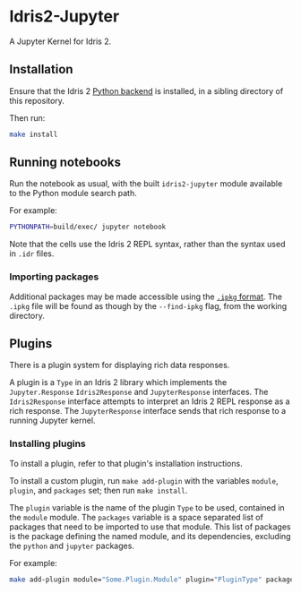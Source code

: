 # Idris2-Jupyter

A Jupyter Kernel for Idris 2.

## Installation

Ensure that the Idris 2 [Python backend](https://github.com/madman-bob/idris2-python)
is installed, in a sibling directory of this repository.

Then run:

```bash
make install
```

## Running notebooks

Run the notebook as usual, with the built `idris2-jupyter` module available to the Python module search path.

For example:

```bash
PYTHONPATH=build/exec/ jupyter notebook
```

Note that the cells use the Idris 2 REPL syntax, rather than the syntax used in `.idr` files.

### Importing packages

Additional packages may be made accessible using the
[`.ipkg` format](https://idris2.readthedocs.io/en/latest/tutorial/packages.html).
The `.ipkg` file will be found as though by the `--find-ipkg` flag, from the working directory.

## Plugins

There is a plugin system for displaying rich data responses.

A plugin is a `Type` in an Idris 2 library which implements the `Jupyter.Response` `Idris2Response` and `JupyterResponse` interfaces.
The `Idris2Response` interface attempts to interpret an Idris 2 REPL response as a rich response.
The `JupyterResponse` interface sends that rich response to a running Jupyter kernel.

### Installing plugins

To install a plugin, refer to that plugin's installation instructions.

To install a custom plugin, run `make add-plugin` with the variables `module`, `plugin`, and `packages` set;
then run `make install`.

The `plugin` variable is the name of the plugin `Type` to be used, contained in the `module` module.
The `packages` variable is a space separated list of packages that need to be imported to use that module.
This list of packages is the package defining the named module, and its dependencies, excluding the `python` and `jupyter` packages.

For example:

```bash
make add-plugin module="Some.Plugin.Module" plugin="PluginType" packages="some-package another-package"
```
